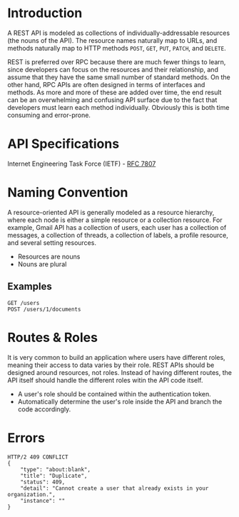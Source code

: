 # Introduction
A REST API is modeled as collections of individually-addressable resources (the nouns of the API). The resource names naturally map to URLs, and methods naturally map to HTTP methods `POST`, `GET`, `PUT`, `PATCH`, and `DELETE`.

REST is preferred over RPC because there are much fewer things to learn, since developers can focus on the resources and their relationship, and assume that they have the same small number of standard methods. On the other hand, RPC APIs are often designed in terms of interfaces and methods. As more and more of these are added over time, the end result can be an overwhelming and confusing API surface due to the fact that developers must learn each method individually. Obviously this is both time consuming and error-prone.

# API Specifications
Internet Engineering Task Force (IETF) - [RFC 7807](https://datatracker.ietf.org/doc/html/rfc7807)

# Naming Convention
A resource-oriented API is generally modeled as a resource hierarchy, where each node is either a simple resource or a collection resource. For example, Gmail API has a collection of users, each user has a collection of messages, a collection of threads, a collection of labels, a profile resource, and several setting resources.

* Resources are nouns
* Nouns are plural

## Examples
```
GET /users
POST /users/1/documents
```

# Routes & Roles
It is very common to build an application where users have different roles, meaning their access to data varies by their role. REST APIs should be designed around resources, not roles. Instead of having different routes, the API itself should handle the different roles witin the API code itself.

* A user's role should be contained within the authentication token.
* Automatically determine the user's role inside the API and branch the code accordingly.

# Errors
```
HTTP/2 409 CONFLICT
{
    "type": "about:blank",
    "title": "Duplicate",
    "status": 409,
    "detail": "Cannot create a user that already exists in your organization.",
    "instance": ""
}
```
